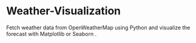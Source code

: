 # Weather-Visualization
Fetch weather data from OpenWeatherMap using Python and visualize the forecast with Matplotlib or Seaborn .
